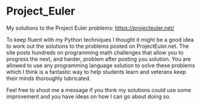 Project_Euler
=============

My solutions to the Project Euler problems: https://projecteuler.net/

To keep fluent with my Python techniques I thought it might be a good idea to work out the solutions to
the problems posted on ProjectEuler.net. The site posts hundreds on programming math challenges that 
allow you to progress the next, and harder, problem after posting you solution. You are allowed to use
any programming language solution to solve these problems which I think is a fantastic way to help 
students learn and veterans keep their minds thoroughly lubricated.

Feel free to shoot me a message if you think my solutions could use some improvement and you have ideas
on how I can go about doing so.
